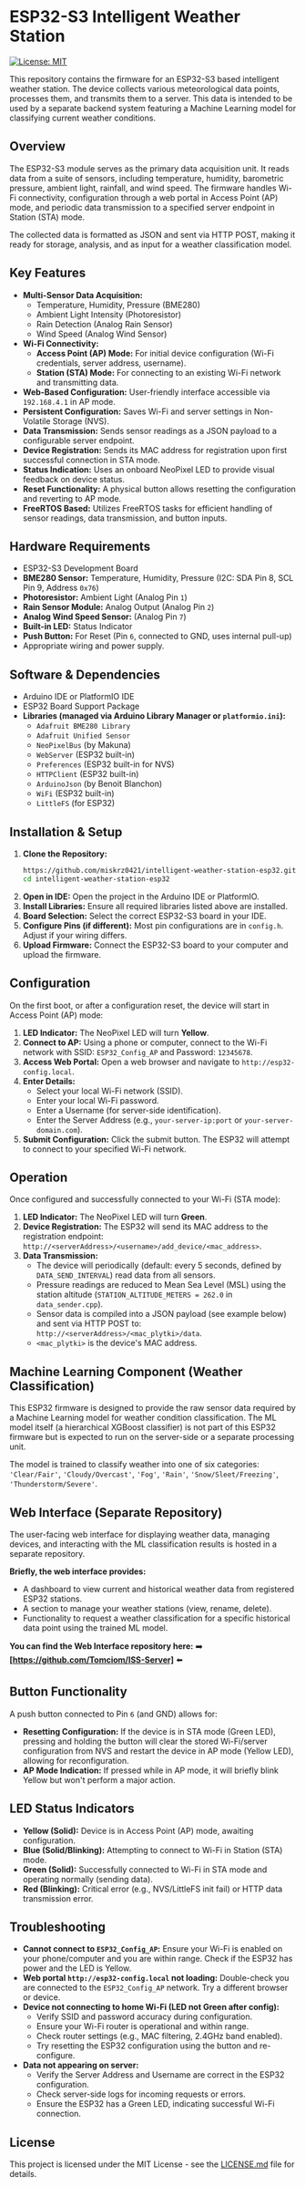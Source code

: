 # ESP32-S3 Intelligent Weather Station 

[![License: MIT](https://img.shields.io/badge/License-MIT-yellow.svg)](./LICENSE) <!-- Optional: Add a license badge -->

This repository contains the firmware for an ESP32-S3 based intelligent weather station. The device collects various meteorological data points, processes them, and transmits them to a server. This data is intended to be used by a separate backend system featuring a Machine Learning model for classifying current weather conditions.

## Overview

The ESP32-S3 module serves as the primary data acquisition unit. It reads data from a suite of sensors, including temperature, humidity, barometric pressure, ambient light, rainfall, and wind speed. The firmware handles Wi-Fi connectivity, configuration through a web portal in Access Point (AP) mode, and periodic data transmission to a specified server endpoint in Station (STA) mode.

The collected data is formatted as JSON and sent via HTTP POST, making it ready for storage, analysis, and as input for a weather classification model.

## Key Features

*   **Multi-Sensor Data Acquisition:**
    *   Temperature, Humidity, Pressure (BME280)
    *   Ambient Light Intensity (Photoresistor)
    *   Rain Detection (Analog Rain Sensor)
    *   Wind Speed (Analog Wind Sensor)
*   **Wi-Fi Connectivity:**
    *   **Access Point (AP) Mode:** For initial device configuration (Wi-Fi credentials, server address, username).
    *   **Station (STA) Mode:** For connecting to an existing Wi-Fi network and transmitting data.
*   **Web-Based Configuration:** User-friendly interface accessible via `192.168.4.1` in AP mode.
*   **Persistent Configuration:** Saves Wi-Fi and server settings in Non-Volatile Storage (NVS).
*   **Data Transmission:** Sends sensor readings as a JSON payload to a configurable server endpoint.
*   **Device Registration:** Sends its MAC address for registration upon first successful connection in STA mode.
*   **Status Indication:** Uses an onboard NeoPixel LED to provide visual feedback on device status.
*   **Reset Functionality:** A physical button allows resetting the configuration and reverting to AP mode.
*   **FreeRTOS Based:** Utilizes FreeRTOS tasks for efficient handling of sensor readings, data transmission, and button inputs.

## Hardware Requirements

*   ESP32-S3 Development Board
*   **BME280 Sensor:** Temperature, Humidity, Pressure (I2C: SDA Pin 8, SCL Pin 9, Address `0x76`)
*   **Photoresistor:** Ambient Light (Analog Pin `1`)
*   **Rain Sensor Module:** Analog Output (Analog Pin `2`)
*   **Analog Wind Speed Sensor:** (Analog Pin `7`)
*   **Built-in LED:** Status Indicator
*   **Push Button:** For Reset (Pin `6`, connected to GND, uses internal pull-up)
*   Appropriate wiring and power supply.

## Software & Dependencies

*   Arduino IDE or PlatformIO IDE
*   ESP32 Board Support Package
*   **Libraries (managed via Arduino Library Manager or `platformio.ini`):**
    *   `Adafruit BME280 Library`
    *   `Adafruit Unified Sensor`
    *   `NeoPixelBus` (by Makuna)
    *   `WebServer` (ESP32 built-in)
    *   `Preferences` (ESP32 built-in for NVS)
    *   `HTTPClient` (ESP32 built-in)
    *   `ArduinoJson` (by Benoit Blanchon)
    *   `WiFi` (ESP32 built-in)
    *   `LittleFS` (for ESP32)

## Installation & Setup

1.  **Clone the Repository:**
    ```bash
    https://github.com/miskrz0421/intelligent-weather-station-esp32.git
    cd intelligent-weather-station-esp32
    ```
2.  **Open in IDE:** Open the project in the Arduino IDE or PlatformIO.
3.  **Install Libraries:** Ensure all required libraries listed above are installed.
4.  **Board Selection:** Select the correct ESP32-S3 board in your IDE.
5.  **Configure Pins (if different):** Most pin configurations are in `config.h`. Adjust if your wiring differs.
6.  **Upload Firmware:** Connect the ESP32-S3 board to your computer and upload the firmware.

## Configuration

On the first boot, or after a configuration reset, the device will start in Access Point (AP) mode:

1.  **LED Indicator:** The NeoPixel LED will turn **Yellow**.
2.  **Connect to AP:** Using a phone or computer, connect to the Wi-Fi network with SSID: `ESP32_Config_AP` and Password: `12345678`.
3.  **Access Web Portal:** Open a web browser and navigate to `http://esp32-config.local`.
4.  **Enter Details:**
    *   Select your local Wi-Fi network (SSID).
    *   Enter your local Wi-Fi password.
    *   Enter a Username (for server-side identification).
    *   Enter the Server Address (e.g., `your-server-ip:port` or `your-server-domain.com`).
5.  **Submit Configuration:** Click the submit button. The ESP32 will attempt to connect to your specified Wi-Fi network.

## Operation

Once configured and successfully connected to your Wi-Fi (STA mode):

1.  **LED Indicator:** The NeoPixel LED will turn **Green**.
2.  **Device Registration:** The ESP32 will send its MAC address to the registration endpoint: `http://<serverAddress>/<username>/add_device/<mac_address>`.
3.  **Data Transmission:**
    *   The device will periodically (default: every 5 seconds, defined by `DATA_SEND_INTERVAL`) read data from all sensors.
    *   Pressure readings are reduced to Mean Sea Level (MSL) using the station altitude (`STATION_ALTITUDE_METERS = 262.0` in `data_sender.cpp`).
    *   Sensor data is compiled into a JSON payload (see example below) and sent via HTTP POST to: `http://<serverAddress>/<mac_plytki>/data`.
    *   `<mac_plytki>` is the device's MAC address.

## Machine Learning Component (Weather Classification)

This ESP32 firmware is designed to provide the raw sensor data required by a Machine Learning model for weather condition classification. The ML model itself (a hierarchical XGBoost classifier) is not part of this ESP32 firmware but is expected to run on the server-side or a separate processing unit.

The model is trained to classify weather into one of six categories:
`'Clear/Fair'`, `'Cloudy/Overcast'`, `'Fog'`, `'Rain'`, `'Snow/Sleet/Freezing'`, `'Thunderstorm/Severe'`.

## Web Interface (Separate Repository)

The user-facing web interface for displaying weather data, managing devices, and interacting with the ML classification results is hosted in a separate repository.

**Briefly, the web interface provides:**
*   A dashboard to view current and historical weather data from registered ESP32 stations.
*   A section to manage your weather stations (view, rename, delete).
*   Functionality to request a weather classification for a specific historical data point using the trained ML model.

**You can find the Web Interface repository here:**
➡️ **[https://github.com/Tomciom/ISS-Server]** ⬅️

## Button Functionality

A push button connected to Pin `6` (and GND) allows for:
*   **Resetting Configuration:** If the device is in STA mode (Green LED), pressing and holding the button will clear the stored Wi-Fi/server configuration from NVS and restart the device in AP mode (Yellow LED), allowing for reconfiguration.
*   **AP Mode Indication:** If pressed while in AP mode, it will briefly blink Yellow but won't perform a major action.

## LED Status Indicators

*   **Yellow (Solid):** Device is in Access Point (AP) mode, awaiting configuration.
*   **Blue (Solid/Blinking):** Attempting to connect to Wi-Fi in Station (STA) mode.
*   **Green (Solid):** Successfully connected to Wi-Fi in STA mode and operating normally (sending data).
*   **Red (Blinking):** Critical error (e.g., NVS/LittleFS init fail) or HTTP data transmission error.

## Troubleshooting

*   **Cannot connect to `ESP32_Config_AP`:** Ensure your Wi-Fi is enabled on your phone/computer and you are within range. Check if the ESP32 has power and the LED is Yellow.
*   **Web portal `http://esp32-config.local` not loading:** Double-check you are connected to the `ESP32_Config_AP` network. Try a different browser or device.
*   **Device not connecting to home Wi-Fi (LED not Green after config):**
    *   Verify SSID and password accuracy during configuration.
    *   Ensure your Wi-Fi router is operational and within range.
    *   Check router settings (e.g., MAC filtering, 2.4GHz band enabled).
    *   Try resetting the ESP32 configuration using the button and re-configure.
*   **Data not appearing on server:**
    *   Verify the Server Address and Username are correct in the ESP32 configuration.
    *   Check server-side logs for incoming requests or errors.
    *   Ensure the ESP32 has a Green LED, indicating successful Wi-Fi connection.
     
## License

This project is licensed under the MIT License - see the [LICENSE.md](LICENSE.md) file for details.
